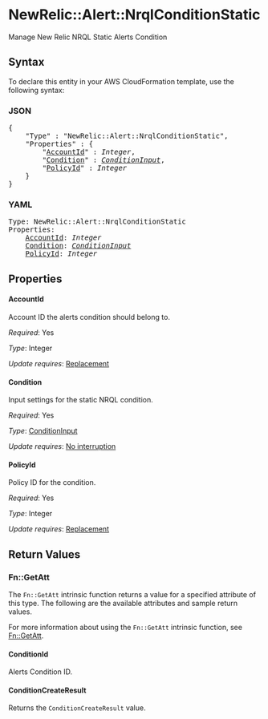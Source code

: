 # NewRelic::Alert::NrqlConditionStatic

Manage New Relic NRQL Static Alerts Condition

## Syntax

To declare this entity in your AWS CloudFormation template, use the following syntax:

### JSON

<pre>
{
    "Type" : "NewRelic::Alert::NrqlConditionStatic",
    "Properties" : {
        "<a href="#accountid" title="AccountId">AccountId</a>" : <i>Integer</i>,
        "<a href="#condition" title="Condition">Condition</a>" : <i><a href="conditioninput.md">ConditionInput</a></i>,
        "<a href="#policyid" title="PolicyId">PolicyId</a>" : <i>Integer</i>
    }
}
</pre>

### YAML

<pre>
Type: NewRelic::Alert::NrqlConditionStatic
Properties:
    <a href="#accountid" title="AccountId">AccountId</a>: <i>Integer</i>
    <a href="#condition" title="Condition">Condition</a>: <i><a href="conditioninput.md">ConditionInput</a></i>
    <a href="#policyid" title="PolicyId">PolicyId</a>: <i>Integer</i>
</pre>

## Properties

#### AccountId

Account ID the alerts condition should belong to.

_Required_: Yes

_Type_: Integer

_Update requires_: [Replacement](https://docs.aws.amazon.com/AWSCloudFormation/latest/UserGuide/using-cfn-updating-stacks-update-behaviors.html#update-replacement)

#### Condition

Input settings for the static NRQL condition.

_Required_: Yes

_Type_: <a href="conditioninput.md">ConditionInput</a>

_Update requires_: [No interruption](https://docs.aws.amazon.com/AWSCloudFormation/latest/UserGuide/using-cfn-updating-stacks-update-behaviors.html#update-no-interrupt)

#### PolicyId

Policy ID for the condition.

_Required_: Yes

_Type_: Integer

_Update requires_: [Replacement](https://docs.aws.amazon.com/AWSCloudFormation/latest/UserGuide/using-cfn-updating-stacks-update-behaviors.html#update-replacement)

## Return Values

### Fn::GetAtt

The `Fn::GetAtt` intrinsic function returns a value for a specified attribute of this type. The following are the available attributes and sample return values.

For more information about using the `Fn::GetAtt` intrinsic function, see [Fn::GetAtt](https://docs.aws.amazon.com/AWSCloudFormation/latest/UserGuide/intrinsic-function-reference-getatt.html).

#### ConditionId

Alerts Condition ID.

#### ConditionCreateResult

Returns the <code>ConditionCreateResult</code> value.

